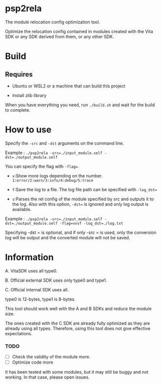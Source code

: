 # psp2rela

The module relocation config optimization tool.

Optimize the relocation config contained in modules created with the Vita SDK or any SDK derived from them, or any other SDK.

# Build

## Requires

- Ubuntu or WSL2 or a machine that can build this project

- Install zlib library

When you have everything you need, run `./build.sh` and wait for the build to complete.

# How to use

Specify the `-src` and `-dst` arguments on the command line.

Example : `./psp2rela -src=./input_module.self -dst=./output_module.self`

You can specify the flag with `-flag=`.

- `v`:Show more logs depending on the number. `1:error/2:warn/3:info/4:debug/5:trace`

- `f`:Save the log to a file. The log file path can be specified with `-log_dst=`

- `s`:Parses the rel config of the module specified by src and outputs it to the log. Also with this option, `-dst=` is ignored and only log output is available.

Example : `./psp2rela -src=./input_module.self -dst=./output_module.self -flag=vvvf -log_dst=./log.txt`

Specifying -dst = is optional, and if only -src = is used, only the conversion log will be output and the converted module will not be saved.

# Information

A. VitaSDK uses all type0.

B. Official external SDK uses only type0 and type1.

C. Official internal SDK uses all.

type0 is 12-bytes, type1 is 8-bytes.

This tool should work well with the A and B SDKs and reduce the module size.

The ones created with the C SDK are already fully optimized as they are already using all types. Therefore, using this tool does not give effective expectations.

### TODO

- [ ] Check the validity of the module more.
- [ ] Optimize code more

It has been tested with some modules, but it may still be buggy and not working. In that case, please open issues.
